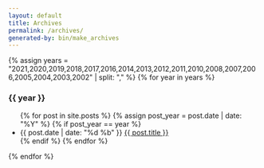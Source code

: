 ```yaml
---
layout: default
title: Archives
permalink: /archives/
generated-by: bin/make_archives
---
```

{% assign years = "2021,2020,2019,2018,2017,2016,2014,2013,2012,2011,2010,2008,2007,2006,2005,2004,2003,2002" | split: "," %}
{% for year in years %}
  <h3 class="archive_year" id="archive_year_{{year}}">{{ year }}</h3>
  <ul class="year_list" id="year_list_{{year}}">
    {% for post in site.posts %}
      {% assign post_year = post.date | date: "%Y" %}
      {% if post_year == year %}
        <li class="year_item">
          <span class="post-meta">{{ post.date | date: "%d %b" }}</span>
          <a class="archive_item" href="{{ post.url }}">{{ post.title }}</a>
        </li>
      {% endif %}
    {% endfor %}
  </ul>
{% endfor %}
